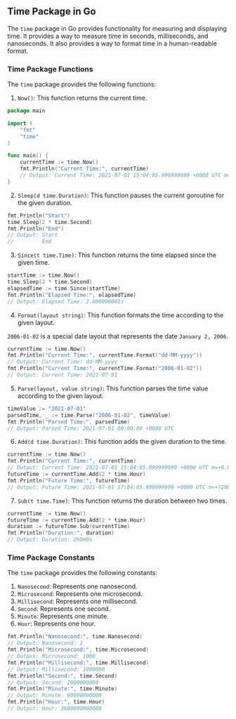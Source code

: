 ## Time Package in Go

The `time` package in Go provides functionality for measuring and displaying time. It provides a way to measure time in seconds, milliseconds, and nanoseconds. It also provides a way to format time in a human-readable format.

### Time Package Functions

The `time` package provides the following functions:

1. `Now()`: This function returns the current time.

```go
package main

import (
    "fmt"
    "time"
)

func main() {
    currentTime := time.Now()
    fmt.Println("Current Time:", currentTime)
    // Output: Current Time: 2021-07-01 15:04:05.999999999 +0000 UTC m=+0.000000001
}
```

2. `Sleep(d time.Duration)`: This function pauses the current goroutine for the given duration.

```go
fmt.Println("Start")
time.Sleep(2 * time.Second)
fmt.Println("End")
// Output: Start
//         End
```

3. `Since(t time.Time)`: This function returns the time elapsed since the given time.

```go
startTime := time.Now()
time.Sleep(2 * time.Second)
elapsedTime := time.Since(startTime)
fmt.Println("Elapsed Time:", elapsedTime)
// Output: Elapsed Time: 2.000000001s
```

4. `Format(layout string)`: This function formats the time according to the given layout.

`2006-01-02` is a special date layout that represents the date `January 2, 2006`.

```go
currentTime := time.Now()
fmt.Println("Current Time:", currentTime.Format("dd-MM-yyyy"))
// Output: Current Time: dd-MM-yyyy
fmt.Println("Current Time:", currentTime.Format("2006-01-02"))
// Output: Current Time: 2021-07-01
```

5. `Parse(layout, value string)`: This function parses the time value according to the given layout.

```go
timeValue := "2021-07-01"
parsedTime, _ := time.Parse("2006-01-02", timeValue)
fmt.Println("Parsed Time:", parsedTime)
// Output: Parsed Time: 2021-07-01 00:00:00 +0000 UTC
```

6. `Add(d time.Duration)`: This function adds the given duration to the time.

```go
currentTime := time.Now()
fmt.Println("Current Time:", currentTime)
// Output: Current Time: 2021-07-01 15:04:05.999999999 +0000 UTC m=+0.000000001
futureTime := currentTime.Add(2 * time.Hour)
fmt.Println("Future Time:", futureTime)
// Output: Future Time: 2021-07-01 17:04:05.999999999 +0000 UTC m=+7200.000000001
```

7. `Sub(t time.Time)`: This function returns the duration between two times.

```go
currentTime := time.Now()
futureTime := currentTime.Add(2 * time.Hour)
duration := futureTime.Sub(currentTime)
fmt.Println("Duration:", duration)
// Output: Duration: 2h0m0s
```

### Time Package Constants

The `time` package provides the following constants:

1. `Nanosecond`: Represents one nanosecond.
2. `Microsecond`: Represents one microsecond.
3. `Millisecond`: Represents one millisecond.
4. `Second`: Represents one second.
5. `Minute`: Represents one minute.
6. `Hour`: Represents one hour.

```go
fmt.Println("Nanosecond:", time.Nanosecond)
// Output: Nanosecond: 1
fmt.Println("Microsecond:", time.Microsecond)
// Output: Microsecond: 1000
fmt.Println("Millisecond:", time.Millisecond)
// Output: Millisecond: 1000000
fmt.Println("Second:", time.Second)
// Output: Second: 1000000000
fmt.Println("Minute:", time.Minute)
// Output: Minute: 60000000000
fmt.Println("Hour:", time.Hour)
// Output: Hour: 3600000000000
```
